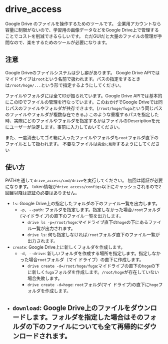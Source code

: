 # drive_access
Google Drive のファイルを操作するためのツールです。
企業用アカウントなら容量に制限がないので、学習用の画像データなどをGoogle Drive上で管理することでコストを削減できるらしいです。
ただGUIだと大量のファイルの管理が手間なので、楽をするためのツールが必要になります。


## 注意
Google Driveのファイルシステムは少し癖があります。
Google Drive APIではマイドライブは`root`という名前で扱われます。パスの指定をするときは`/root/hoge/...`という形で指定するようにしてください。

ファイルやフォルダには全てIDが振られています。Google Drive APIでは基本的にこのIDでファイルの管理を行なっています。このおかげでGoogle Driveでは同じパスのファイルやフォルダが共存できます。(`/root/hoge/fuga`という同じパスのファイルやフォルダが複数存在できる。)
このような重複するパスを指定した時、実際にどのファイルやフォルダを指定するかはファイルのDescriptionを元にユーザーが決定します。事前に入力しておいてください。

また、一度消去してゴミ箱に入ったファイルやフォルダも`root`フォルダ直下のファイルとして扱われます。
不要なファイルは`完全に削除`するようにしてください



## 使い方 
PATHを通して`drive_access/cmd/drive`を実行してください。
初回は認証が必要になります。
token情報が`drive_access/configs`以下にキャッシュされるので2回目以降は認証の必要はありません。

- `ls`: Google Drive上の指定したフォルダの下のファイル一覧を出力します。
  - `-p, --path`: フォルダを指定します。指定しなかった場合`/root`フォルダ(マイドライブ)の直下のファイル一覧を出力します。
    - `drive ls -p=/root/hoge`:マイドライブ直下の`hoge`の下にあるファイル一覧が出力されます。
    - `drive ls`: 何も指定しなければ`/root`フォルダ直下のファイル一覧が出力されます。
- `create`: Google Drive上に新しくフォルダを作成します。
  - `-d, --drive`: 新しいフォルダを作成する場所を指定します。指定しなかった場合`root`フォルダ（マイ ドライブ）の直下に作成します。
    - `drive create -d=/root/hoge/fuga`:マイドライブの直下の`hoge`の下に新しく`fuga`フォルダを作成します。`/root/hoge`が存在していない場合失敗します。
    - `drive create -d=hoge`: `root`フォルダ(マイ ドライブ)の直下に`hoge`フォルダを作成します。
- `download`: Google Drive上のファイルをダウンロードします。フォルダを指定した場合はそのフォルダの下のファイルについても全て再帰的にダウンロードされます。
  - 
